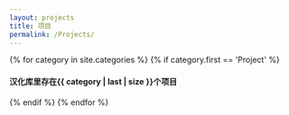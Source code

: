 ```yaml
---
layout: projects
title: 项目
permalink: /Projects/
---
```

{% for category in site.categories %}
{% if category.first == 'Project' %}
<h4>汉化库里存在{{ category | last | size }}个项目</h4>
{% endif %}
{% endfor %}